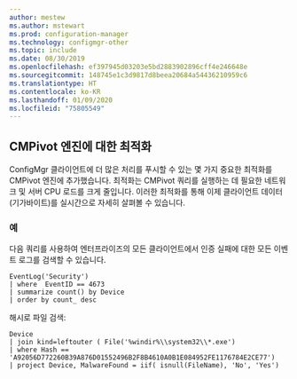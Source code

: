 ```yaml
---
author: mestew
ms.author: mstewart
ms.prod: configuration-manager
ms.technology: configmgr-other
ms.topic: include
ms.date: 08/30/2019
ms.openlocfilehash: ef397945d03203e5bd2883902896cff4e246648e
ms.sourcegitcommit: 148745e1c3d9817d8beea20684a54436210959c6
ms.translationtype: HT
ms.contentlocale: ko-KR
ms.lasthandoff: 01/09/2020
ms.locfileid: "75805549"
---
```

## <a name="optimizations-to-the-cmpivot-engine"></a>CMPivot 엔진에 대한 최적화
<!--3197353-->
ConfigMgr 클라이언트에 더 많은 처리를 푸시할 수 있는 몇 가지 중요한 최적화를 CMPivot 엔진에 추가했습니다. 최적화는 CMPivot 쿼리를 실행하는 데 필요한 네트워크 및 서버 CPU 로드를 크게 줄입니다. 이러한 최적화를 통해 이제 클라이언트 데이터(기가바이트)를 실시간으로 자세히 살펴볼 수 있습니다.

### <a name="examples"></a>예

다음 쿼리를 사용하여 엔터프라이즈의 모든 클라이언트에서 인증 실패에 대한 모든 이벤트 로그를 검색할 수 있습니다.

``` Kusto
EventLog('Security')
| where  EventID == 4673
| summarize count() by Device
| order by count_ desc
```

해시로 파일 검색:

``` Kusto
Device
| join kind=leftouter ( File('%windir%\\system32\\*.exe')
| where Hash == 'A92056D772260B39A876D01552496B2F8B4610A0B1E084952FE1176784E2CE77')
| project Device, MalwareFound = iif( isnull(FileName), 'No', 'Yes')
```
